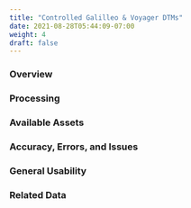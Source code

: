 ```yaml
---
title: "Controlled Galilleo & Voyager DTMs"
date: 2021-08-28T05:44:09-07:00
weight: 4
draft: false
---
```


### Overview

### Processing

### Available Assets

### Accuracy, Errors, and Issues

### General Usability

### Related Data
